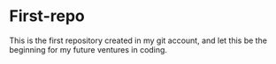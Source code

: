 # First-repo
This is the first repository created in my git account, and let this be the beginning for my future ventures in coding.
